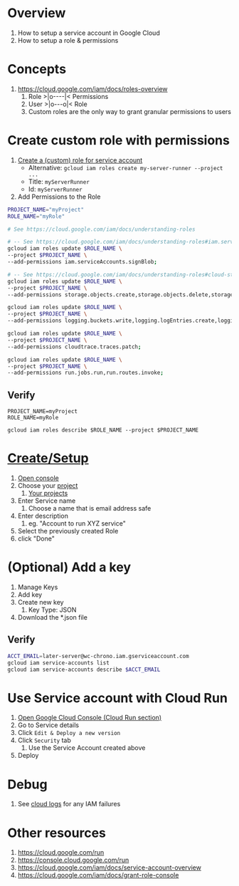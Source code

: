 # Overview
1. How to setup a service account in Google Cloud
1. How to setup a role & permissions

# Concepts
1. https://cloud.google.com/iam/docs/roles-overview
    1. Role >|o----|< Permissions
    1. User >|o---o|< Role
    1. Custom roles are the only way to grant granular permissions to users

# Create custom role with permissions
1. [Create a (custom) role for service account](https://console.cloud.google.com/iam-admin/roles) 
    - Alternative: `gcloud iam roles create my-server-runner --project ...`
    - Title: `myServerRunner`
    - Id: `myServerRunner`
1. Add Permissions to the Role
```bash
PROJECT_NAME="myProject"
ROLE_NAME="myRole"

# See https://cloud.google.com/iam/docs/understanding-roles

# -- See https://cloud.google.com/iam/docs/understanding-roles#iam.serviceAccountTokenCreator
gcloud iam roles update $ROLE_NAME \
--project $PROJECT_NAME \
--add-permissions iam.serviceAccounts.signBlob;

# -- See https://cloud.google.com/iam/docs/understanding-roles#cloud-storage-roles
gcloud iam roles update $ROLE_NAME \
--project $PROJECT_NAME \
--add-permissions storage.objects.create,storage.objects.delete,storage.objects.get,storage.objects.getIamPolicy,storage.objects.list;

gcloud iam roles update $ROLE_NAME \
--project $PROJECT_NAME \
--add-permissions logging.buckets.write,logging.logEntries.create,logging.logEntries.route;

gcloud iam roles update $ROLE_NAME \
--project $PROJECT_NAME \
--add-permissions cloudtrace.traces.patch;

gcloud iam roles update $ROLE_NAME \
--project $PROJECT_NAME \
--add-permissions run.jobs.run,run.routes.invoke;   
```


## Verify    
```
PROJECT_NAME=myProject
ROLE_NAME=myRole

gcloud iam roles describe $ROLE_NAME --project $PROJECT_NAME
```


# [Create/Setup](https://cloud.google.com/iam/docs/service-accounts-create)
1. [Open console](https://console.cloud.google.com/iam-admin/iam)
1. Choose your [project](https://cloud.google.com/docs/overview#projects)
    1. [Your projects](https://console.cloud.google.com/cloud-resource-manager)
1. Enter Service name
    1. Choose a name that is email address safe
1. Enter description
    1. eg. "Account to run XYZ service"
1. Select the previously created Role
1. click "Done"

# (Optional) Add a key
1. Manage Keys
1. Add key
1. Create new key
    1. Key Type: JSON
1. Download the *.json file    


## Verify
```bash
ACCT_EMAIL=later-server@wc-chrono.iam.gserviceaccount.com
gcloud iam service-accounts list     
gcloud iam service-accounts describe $ACCT_EMAIL
```


# Use Service account with Cloud Run
1. [Open Google Cloud Console (Cloud Run section)](https://console.cloud.google.com/run)
1. Go to Service details
1. Click `Edit & Deploy a new version`
1. Click `Security` tab
    1. Use the Service Account created above
1. Deploy


# Debug
1. See [cloud logs](https://console.cloud.google.com/logs/query) for any IAM failures


# Other resources
1. https://cloud.google.com/run
1. https://console.cloud.google.com/run
1. https://cloud.google.com/iam/docs/service-account-overview
1. https://cloud.google.com/iam/docs/grant-role-console
